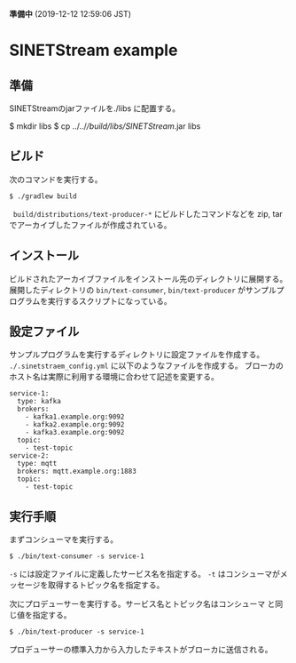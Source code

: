 **準備中** (2019-12-12 12:59:06 JST)

<!--
Copyright (C) 2019 National Institute of Informatics

Licensed to the Apache Software Foundation (ASF) under one
or more contributor license agreements.  See the NOTICE file
distributed with this work for additional information
regarding copyright ownership.  The ASF licenses this file
to you under the Apache License, Version 2.0 (the
"License"); you may not use this file except in compliance
with the License.  You may obtain a copy of the License at

  http://www.apache.org/licenses/LICENSE-2.0

Unless required by applicable law or agreed to in writing,
software distributed under the License is distributed on an
"AS IS" BASIS, WITHOUT WARRANTIES OR CONDITIONS OF ANY
KIND, either express or implied.  See the License for the
specific language governing permissions and limitations
under the License.
-->

# SINETStream example

## 準備

SINETStreamのjarファイルを./libs に配置する。

$ mkdir libs
$ cp ../../*/build/libs/SINETStream*.jar libs

## ビルド

次のコマンドを実行する。

```
$ ./gradlew build
```

` build/distributions/text-producer-*` にビルドしたコマンドなどを
zip, tar でアーカイブしたファイルが作成されている。


## インストール

ビルドされたアーカイブファイルをインストール先のディレクトリに展開する。
展開したディレクトリの `bin/text-consumer`,
`bin/text-producer` がサンプルプログラムを実行するスクリプトになっている。

## 設定ファイル

サンプルプログラムを実行するディレクトリに設定ファイルを作成する。
`./.sinetstraem_config.yml` に以下のようなファイルを作成する。
ブローカのホスト名は実際に利用する環境に合わせて記述を変更する。

```
service-1:
  type: kafka
  brokers:
    - kafka1.example.org:9092
    - kafka2.example.org:9092
    - kafka3.example.org:9092
  topic:
    - test-topic
service-2:
  type: mqtt
  brokers: mqtt.example.org:1883
  topic:
    - test-topic
```

## 実行手順

まずコンシューマを実行する。

```
$ ./bin/text-consumer -s service-1
```

`-s` には設定ファイルに定義したサービス名を指定する。
`-t` はコンシューマがメッセージを取得するトピック名を指定する。

次にプロデューサーを実行する。サービス名とトピック名はコンシューマ
と同じ値を指定する。

```
$ ./bin/text-producer -s service-1
```

プロデューサーの標準入力から入力したテキストがブローカに送信される。
